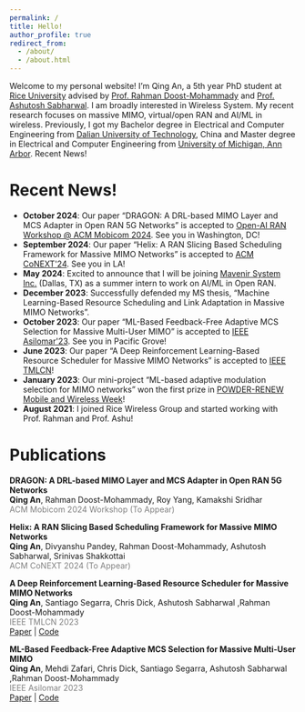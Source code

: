 ```yaml
---
permalink: /
title: Hello!
author_profile: true
redirect_from:
  - /about/
  - /about.html
---
```

Welcome to my personal website! I’m Qing An, a 5th year PhD student at [Rice University](https://eceweb.rice.edu/) advised by [Prof. Rahman Doost-Mohammady](http://doost.web.rice.edu/) and [Prof. Ashutosh Sabharwal](https://ashu.rice.edu/). I am broadly interested in Wireless System. My recent research focuses on massive MIMO, virtual/open RAN and AI/ML in wireless.
Previously, I got my Bachelor degree in Electrical and Computer Engineering from [Dalian University of Technology](https://en.dlut.edu.cn/), China and Master degree in Electrical and Computer Engineering from [University of Michigan, Ann Arbor](https://ece.engin.umich.edu/).
Recent News!

Recent News!
======
- **October 2024**: Our paper “DRAGON: A DRL-based MIMO Layer and MCS Adapter in Open RAN 5G Networks” is accepted to [Open-AI RAN Workshop @ ACM Mobicom 2024](https://wcsng.ucsd.edu/open-ai-ran-2024/). See you in Washington, DC!
- **September 2024**: Our paper “Helix: A RAN Slicing Based Scheduling Framework for Massive MIMO Networks” is accepted to [ACM CoNEXT'24](https://conferences.sigcomm.org/co-next/2024/#!/home). See you in LA!
- **May 2024**: Excited to announce that I will be joining [Mavenir System Inc.](https://www.mavenir.com/) (Dallas, TX) as a summer intern to work on AI/ML in Open RAN.
- **December 2023**: Successfully defended my MS thesis, “Machine Learning-Based Resource Scheduling and Link Adaptation in Massive MIMO Networks”.
- **October 2023**: Our paper “ML-Based Feedback-Free Adaptive MCS Selection for Massive Multi-User MIMO” is accepted to [IEEE Asilomar'23](https://www.asilomarsscconf.org/). See you in Pacific Grove!
- **June 2023**: Our paper “A Deep Reinforcement Learning-Based Resource Scheduler for Massive MIMO Networks” is accepted to [IEEE TMLCN](https://www.comsoc.org/publications/journals/ieee-tmlcn)!
- **January 2023**: Our mini-project “ML-based adaptive modulation selection for MIMO networks” won the first prize in [POWDER-RENEW Mobile and Wireless Week](https://powderwireless.net/mww2023)!
- **August 2021**: I joined Rice Wireless Group and started working with Prof. Rahman and Prof. Ashu!

Publications
======
**DRAGON: A DRL-based MIMO Layer and MCS Adapter in Open RAN 5G Networks**<br>
**Qing An**, Rahman Doost-Mohammady, Roy Yang, Kamakshi Sridhar<br>
<span style="color: grey;">ACM Mobicom 2024 Workshop (To Appear)</span><br>

**Helix: A RAN Slicing Based Scheduling Framework for Massive MIMO Networks**<br>
**Qing An**, Divyanshu Pandey, Rahman Doost-Mohammady, Ashutosh Sabharwal, Srinivas Shakkottai<br>
<span style="color: grey;">ACM CoNEXT 2024 (To Appear)</span><br>

**A Deep Reinforcement Learning-Based Resource Scheduler for Massive MIMO Networks**<br>
**Qing An**, Santiago Segarra, Chris Dick, Ashutosh Sabharwal ,Rahman Doost-Mohammady<br>
<span style="color: grey;">IEEE TMLCN 2023</span><br>
[Paper](https://ieeexplore.ieee.org/document/10247079) | [Code](https://github.com/qingan27/SMART)

**ML-Based Feedback-Free Adaptive MCS Selection for Massive Multi-User MIMO**<br>
**Qing An**, Mehdi Zafari, Chris Dick, Santiago Segarra, Ashutosh Sabharwal ,Rahman Doost-Mohammady<br>
<span style="color: grey;">IEEE Asilomar 2023</span><br>
[Paper](https://ieeexplore.ieee.org/abstract/document/10476866) | [Code](https://github.com/qingan27/ML-Based-Feedback-Free-Adaptive-MCS-Selection-for-Massive-Multi-User-MIMO)
